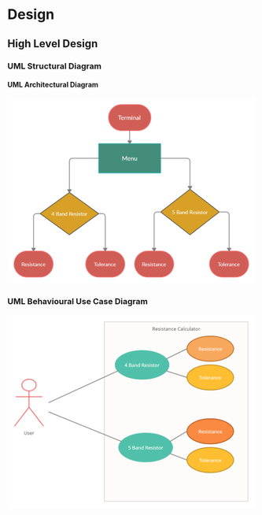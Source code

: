 # Design

## High Level Design 

### UML Structural Diagram
#### UML Architectural Diagram
![HighLevelStructuralDiagram](https://github.com/Ayush1146/Mini_Project/blob/bd167d6971fe9d4c89151034b98033cf7e49ae80/2_Architecture/behavior%20Diagrams/Untitled%20Workspace.jpg)

### UML Behavioural Use Case Diagram
![HighLevelBehaviouralDiagram](https://github.com/Ayush1146/Mini_Project/blob/bd167d6971fe9d4c89151034b98033cf7e49ae80/2_Architecture/structure%20Diagrams/Untitled%20Workspace%20(1).jpg)
